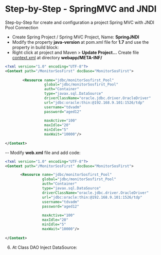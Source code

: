 Step-by-Step - SpringMVC and JNDI
=================================

Step-by-Step for create and configuration a project Spring MVC with JNDI Pool Connection

- Create Spring Project / Spring MVC Project, Name: **SpringJNDI**
- Modify the property **java-version** at pom.xml file for **1.7** and use the property in build block:
- Right click at project and Maven > **Update Project...**
 Create file [context.xml](context.xml) at directory **webapp/META-INF/**
```xml
<?xml version="1.0" encoding="UTF-8"?>
<Context path="/MonitorSosFirst" docBase="MonitorSosFirst">
 
        <Resource name="jdbc/monitorSosfirst_Pool"
                  global="jdbc/monitorSosfirst_Pool"
                  auth="Container"
                  type="javax.sql.DataSource"
                  driverClassName="oracle.jdbc.driver.OracleDriver"
                  url="jdbc:oracle:thin:@192.168.9.101:1526/tdp"
                  username="tdvadm"
                  password="aged12"
                   
                  maxActive="100"
                  maxIdle="20"
                  minIdle="5"
                  maxWait="10000"/>
                  
</Context>
```

-- Modify **web.xml** file and add code:
 ```xml
<?xml version="1.0" encoding="UTF-8"?>
<Context path="/MonitorSosFirst" docBase="MonitorSosFirst">
 
        <Resource name="jdbc/monitorSosfirst_Pool"
                  global="jdbc/monitorSosfirst_Pool"
                  auth="Container"
                  type="javax.sql.DataSource"
                  driverClassName="oracle.jdbc.driver.OracleDriver"
                  url="jdbc:oracle:thin:@192.168.9.101:1526/tdp"
                  username="tdvadm"
                  password="aged12"
                   
                  maxActive="100"
                  maxIdle="20"
                  minIdle="5"
                  maxWait="10000"/>
                  
</Context>
 ```  
 
6. At Class DAO Inject DataSource: 
